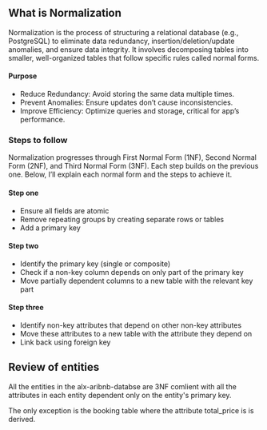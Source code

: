 ## What is Normalization
Normalization is the process of structuring a relational database (e.g., PostgreSQL) to eliminate data redundancy, insertion/deletion/update anomalies, and ensure data integrity. It involves decomposing tables into smaller, well-organized tables that follow specific rules called normal forms.

#### Purpose
- Reduce Redundancy: Avoid storing the same data multiple times.
- Prevent Anomalies: Ensure updates don’t cause inconsistencies.
- Improve Efficiency: Optimize queries and storage, critical for  app’s performance.

### Steps to follow
Normalization progresses through First Normal Form (1NF), Second Normal Form (2NF), and Third Normal Form (3NF). Each step builds on the previous one. Below, I’ll explain each normal form and the steps to achieve it.

#### Step one
- Ensure all fields are atomic
- Remove repeating groups by creating separate rows or tables
- Add a primary key

#### Step two
- Identify the primary key (single or composite)
- Check if a non-key column depends on only part of the primary key
- Move partially dependent columns to a new table with the relevant key part

#### Step three
- Identify non-key attributes that depend on other non-key attributes
- Move these attributes to a new table with the attribute they depend on
- Link back using foreign key

## Review of entities
All the entities in the alx-aribnb-databse are 3NF comlient with all the attributes in each entity dependent only on the entity's primary key.

The only exception is the booking table where the attribute total_price is is derived.
